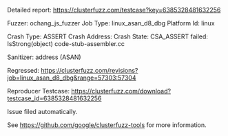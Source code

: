 Detailed report: https://clusterfuzz.com/testcase?key=6385328481632256

Fuzzer: ochang_js_fuzzer
Job Type: linux_asan_d8_dbg
Platform Id: linux

Crash Type: ASSERT
Crash Address: 
Crash State:
  CSA_ASSERT failed: IsStrong(object)
  code-stub-assembler.cc
  
Sanitizer: address (ASAN)

Regressed: https://clusterfuzz.com/revisions?job=linux_asan_d8_dbg&range=57303:57304

Reproducer Testcase: https://clusterfuzz.com/download?testcase_id=6385328481632256

Issue filed automatically.

See https://github.com/google/clusterfuzz-tools for more information.
